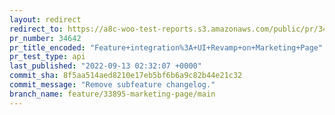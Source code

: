```yaml
---
layout: redirect
redirect_to: https://a8c-woo-test-reports.s3.amazonaws.com/public/pr/34642/api/index.html
pr_number: 34642
pr_title_encoded: "Feature+integration%3A+UI+Revamp+on+Marketing+Page"
pr_test_type: api
last_published: "2022-09-13 02:32:07 +0000"
commit_sha: 8f5aa514aed8210e17eb5bf6b6a9c82b44e21c32
commit_message: "Remove subfeature changelog."
branch_name: feature/33895-marketing-page/main
---
```

